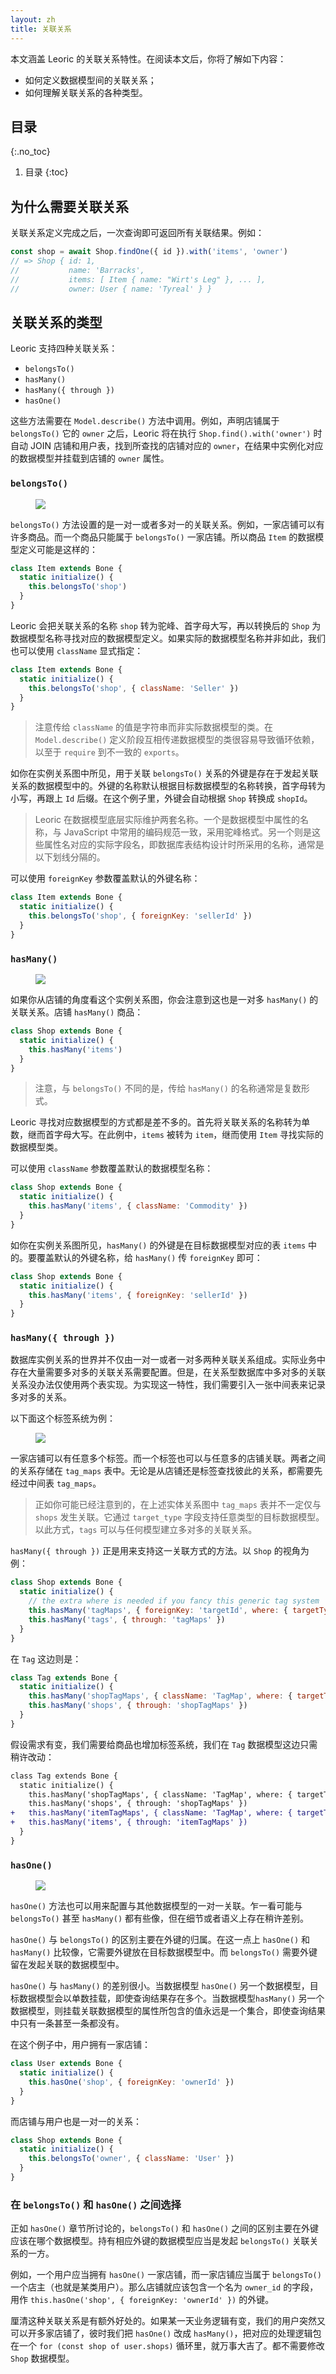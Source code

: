 ```yaml
---
layout: zh
title: 关联关系
---
```


本文涵盖 Leoric 的关联关系特性。在阅读本文后，你将了解如下内容：

- 如何定义数据模型间的关联关系；
- 如何理解关联关系的各种类型。

## 目录
{:.no_toc}

1. 目录
{:toc}

## 为什么需要关联关系

关联关系定义完成之后，一次查询即可返回所有关联结果。例如：

```js
const shop = await Shop.findOne({ id }).with('items', 'owner')
// => Shop { id: 1,
//           name: 'Barracks',
//           items: [ Item { name: "Wirt's Leg" }, ... ],
//           owner: User { name: 'Tyreal' } }
```

## 关联关系的类型

Leoric 支持四种关联关系：

- `belongsTo()`
- `hasMany()`
- `hasMany({ through })`
- `hasOne()`

这些方法需要在 `Model.describe()` 方法中调用。例如，声明店铺属于 `belongsTo()` 它的 `owner` 之后，Leoric 将在执行 `Shop.find().with('owner')` 时自动 JOIN 店铺和用户表，找到所查找的店铺对应的 `owner`，在结果中实例化对应的数据模型并挂载到店铺的 `owner` 属性。

### `belongsTo()`

<figure class="belongs-to-erd">
  <img src="https://img.alicdn.com/tfscom/TB1qiWyfyqAXuNjy1XdXXaYcVXa.png">
</figure>

`belongsTo()` 方法设置的是一对一或者多对一的关联关系。例如，一家店铺可以有许多商品。而一个商品只能属于 `belongsTo()` 一家店铺。所以商品 `Item` 的数据模型定义可能是这样的：

```js
class Item extends Bone {
  static initialize() {
    this.belongsTo('shop')
  }
}
```

Leoric 会把关联关系的名称 `shop` 转为驼峰、首字母大写，再以转换后的 `Shop` 为数据模型名称寻找对应的数据模型定义。如果实际的数据模型名称并非如此，我们也可以使用 `className` 显式指定：

```js
class Item extends Bone {
  static initialize() {
    this.belongsTo('shop', { className: 'Seller' })
  }
}
```

> 注意传给 `className` 的值是字符串而非实际数据模型的类。在 `Model.describe()` 定义阶段互相传递数据模型的类很容易导致循环依赖，以至于 `require` 到不一致的 `exports`。

如你在实例关系图中所见，用于关联 `belongsTo()` 关系的外键是存在于发起关联关系的数据模型中的。外键的名称默认根据目标数据模型的名称转换，首字母转为小写，再跟上 `Id` 后缀。在这个例子里，外键会自动根据 `Shop` 转换成 `shopId`。

> Leoric 在数据模型底层实际维护两套名称。一个是数据模型中属性的名称，与 JavaScript 中常用的编码规范一致，采用驼峰格式。另一个则是这些属性名对应的实际字段名，即数据库表结构设计时所采用的名称，通常是以下划线分隔的。

可以使用 `foreignKey` 参数覆盖默认的外键名称：

```js
class Item extends Bone {
  static initialize() {
    this.belongsTo('shop', { foreignKey: 'sellerId' })
  }
}
```

### `hasMany()`

<figure class="has-many-erd">
  <img src="https://img.alicdn.com/tfscom/TB1qiWyfyqAXuNjy1XdXXaYcVXa.png">
</figure>

如果你从店铺的角度看这个实例关系图，你会注意到这也是一对多 `hasMany()` 的关联关系。店铺 `hasMany()` 商品：

```js
class Shop extends Bone {
  static initialize() {
    this.hasMany('items')
  }
}
```

> 注意，与 `belongsTo()` 不同的是，传给 `hasMany()` 的名称通常是复数形式。

Leoric 寻找对应数据模型的方式都是差不多的。首先将关联关系的名称转为单数，继而首字母大写。在此例中，`items` 被转为 `item`，继而使用 `Item` 寻找实际的数据模型类。

可以使用 `className` 参数覆盖默认的数据模型名称：

```js
class Shop extends Bone {
  static initialize() {
    this.hasMany('items', { className: 'Commodity' })
  }
}
```

如你在实例关系图所见，`hasMany()` 的外键是在目标数据模型对应的表 `items` 中的。要覆盖默认的外键名称，给 `hasMany()` 传 `foreignKey` 即可：

```js
class Shop extends Bone {
  static initialize() {
    this.hasMany('items', { foreignKey: 'sellerId' })
  }
}
```

### `hasMany({ through })`

数据库实例关系的世界并不仅由一对一或者一对多两种关联关系组成。实际业务中存在大量需要多对多的关联关系需要配置。但是，在关系型数据库中多对多的关联关系没办法仅使用两个表实现。为实现这一特性，我们需要引入一张中间表来记录多对多的关系。

以下面这个标签系统为例：

<figure class="has-many-through-erd">
  <img src="https://img.alicdn.com/tfscom/TB1DWpxh2DH8KJjy1XcXXcpdXXa.png">
</figure>

一家店铺可以有任意多个标签。而一个标签也可以与任意多的店铺关联。两者之间的关系存储在 `tag_maps` 表中。无论是从店铺还是标签查找彼此的关系，都需要先经过中间表 `tag_maps`。

> 正如你可能已经注意到的，在上述实体关系图中 `tag_maps` 表并不一定仅与 `shops` 发生关联。它通过 `target_type` 字段支持任意类型的目标数据模型。以此方式，`tags` 可以与任何模型建立多对多的关联关系。

`hasMany({ through })` 正是用来支持这一关联方式的方法。以 `Shop` 的视角为例：

```js
class Shop extends Bone {
  static initialize() {
    // the extra where is needed if you fancy this generic tag system
    this.hasMany('tagMaps', { foreignKey: 'targetId', where: { targetType: 0 } })
    this.hasMany('tags', { through: 'tagMaps' })
  }
}
```

在 `Tag` 这边则是：

```js
class Tag extends Bone {
  static initialize() {
    this.hasMany('shopTagMaps', { className: 'TagMap', where: { targetType: 0 } })
    this.hasMany('shops', { through: 'shopTagMaps' })
  }
}
```

假设需求有变，我们需要给商品也增加标签系统，我们在 `Tag` 数据模型这边只需稍许改动：

```diff
class Tag extends Bone {
  static initialize() {
    this.hasMany('shopTagMaps', { className: 'TagMap', where: { targetType: 0 } })
    this.hasMany('shops', { through: 'shopTagMaps' })
+   this.hasMany('itemTagMaps', { className: 'TagMap', where: { targetType: 1 } })
+   this.hasMany('items', { through: 'itemTagMaps' })
  }
}
```

### `hasOne()`

<figure class="has-one-erd">
  <img src="https://img.alicdn.com/tfscom/TB1LiHffyqAXuNjy1XdXXaYcVXa.png">
</figure>

`hasOne()` 方法也可以用来配置与其他数据模型的一对一关联。乍一看可能与 `belongsTo()` 甚至 `hasMany()` 都有些像，但在细节或者语义上存在稍许差别。

`hasOne()` 与 `belongsTo()` 的区别主要在外键的归属。在这一点上 `hasOne()` 和 `hasMany()` 比较像，它需要外键放在目标数据模型中。而 `belongsTo()` 需要外键留在发起关联的数据模型中。

`hasOne()` 与 `hasMany()` 的差别很小。当数据模型 `hasOne()` 另一个数据模型，目标数据模型会以单数挂载，即使查询结果存在多个。当数据模型`hasMany()` 另一个数据模型，则挂载关联数据模型的属性所包含的值永远是一个集合，即使查询结果中只有一条甚至一条都没有。

在这个例子中，用户拥有一家店铺：

```js
class User extends Bone {
  static initialize() {
    this.hasOne('shop', { foreignKey: 'ownerId' })
  }
}
```

而店铺与用户也是一对一的关系：

```js
class Shop extends Bone {
  static initialize() {
    this.belongsTo('owner', { className: 'User' })
  }
}
```

### 在 `belongsTo()` 和 `hasOne()` 之间选择

正如 `hasOne()` 章节所讨论的，`belongsTo()` 和 `hasOne()` 之间的区别主要在外键应该在哪个数据模型。持有相应外键的数据模型应当是发起 `belongsTo()` 关联关系的一方。

例如，一个用户应当拥有 `hasOne()` 一家店铺，而一家店铺应当属于 `belongsTo()` 一个店主（也就是某类用户）。那么店铺就应该包含一个名为 `owner_id` 的字段，用作 `this.hasOne('shop', { foreignKey: 'ownerId' })` 的外键。

厘清这种关联关系是有额外好处的。如果某一天业务逻辑有变，我们的用户突然又可以开多家店铺了，彼时我们把 `hasOne()` 改成 `hasMany()`，把对应的处理逻辑包在一个 `for (const shop of user.shops)` 循环里，就万事大吉了。都不需要修改 `Shop` 数据模型。
